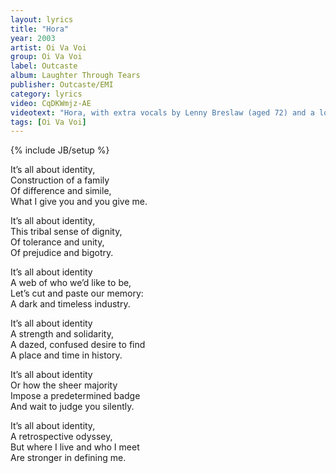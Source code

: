 ```yaml
---
layout: lyrics
title: "Hora"
year: 2003
artist: Oi Va Voi
group: Oi Va Voi
label: Outcaste
album: Laughter Through Tears
publisher: Outcaste/EMI
category: lyrics
video: CqDKWmjz-AE
videotext: "Hora, with extra vocals by Lenny Breslaw (aged 72) and a lovely sample from Farid El Atrash."
tags: [Oi Va Voi]
---
```

{% include JB/setup %}

It’s all about identity,  
Construction of a family  
Of difference and simile,  
What I give you and you give me.  
  
It’s all about identity,  
This tribal sense of dignity,  
Of tolerance and unity,  
Of prejudice and bigotry.  
  
It’s all about identity  
A web of who we’d like to be,  
Let’s cut and paste our memory:  
A dark and timeless industry.  
  
It’s all about identity  
A strength and solidarity,  
A dazed, confused desire to find  
A place and time in history.  
  
It’s all about identity  
Or how the sheer majority  
Impose a predetermined badge  
And wait to judge you silently.  
  
It’s all about identity,  
A retrospective odyssey,  
But where I live and who I meet  
Are stronger in defining me. 